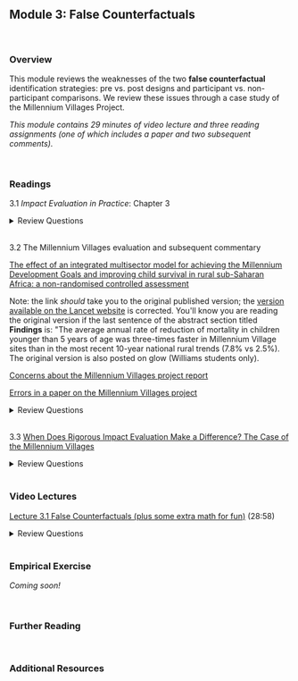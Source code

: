 ## Module 3: False Counterfactuals

<br>

### Overview  
This module reviews the weaknesses of the two **false counterfactual** identification strategies:  pre vs. post designs and participant vs. non-participant comparisons.  We review these issues through a case study of the Millennium Villages Project.

_This module contains 29 minutes of video lecture and three reading assignments (one of which includes a paper and two subsequent comments)._  

<br>

### Readings
3.1 _Impact Evaluation in Practice_: Chapter 3  

<details><summary>Review Questions</summary>
  <br>
  <ol>
  <li>How can we describe the causal impact of a program in terms of potential outcomes with and without treatment? </li>
  <li>What is a counterfactual? </li>
  <li>In what ways (three) must a valid comparison group be similar to the treatment group? </li>
  <li>What is an intent-to-treat estimate of a program's impact, and how does it differ from a treatment-on-the-treated estimate? </li>
  <li>What are the two false (or "counterfeit") counterfactuals, and what is the source of bias associated with each one? </li>
  </ol>
</details>

<br>

3.2 The Millennium Villages evaluation and subsequent commentary  

[The effect of an integrated multisector model for achieving the Millennium Development Goals and improving child survival in rural sub-Saharan Africa: a non-randomised controlled assessment](http://wordpress.ei.columbia.edu/mdg-east/files/2013/02/Millennium-Villages-child-mortality-Lancet-2012.pdf)  

Note:  the link _should_ take you to the original published version; the [version available on the Lancet website](https://www.sciencedirect.com/science/article/abs/pii/S0140673612602074) is corrected.  You'll know you are reading the original version if the last sentence of the abstract section titled **Findings** is: "The average annual rate of reduction of mortality in children younger than 5 years of age was three-times faster in Millennium Village sites than in the most recent 10-year national rural trends (7.8% vs 2.5%).  The original version is also posted on glow (Williams students only).  

[Concerns about the Millennium Villages project report](https://www.thelancet.com/action/showPdf?pii=S0140-6736%2812%2960848-4)  

[Errors in a paper on the Millennium Villages project](https://www.thelancet.com/action/showPdf?pii=S0140-6736%2812%2960824-1)  

<details><summary>Review Questions</summary>
  <br>
  <ol>
  <li>What is the Millennium Villages project?  When and where was it implemented?  What were the anticipated impacts? </li>
  <li>What is the primary outcome used in the study? </li>
  <li>What strategies do the authors use to characterize counterfactual outcomes in the absence of the project? </li>
  <li>What are the main "impacts" of the Millennium Villages project reported in the study? </li>
  <li>Describe the three critiques discussed in the letter to the editor by Jesse Bump, Michael Clemens, Gabriel Demombynes, and Lawrence Haddad. </li>
  <li>How do the authors of the original piece respond to these criticisms of their analysis? </li>
  </ol>
</details>

<br>

3.3 [When Does Rigorous Impact Evaluation Make a Difference? The Case of the Millennium Villages](https://www.cgdev.org/publication/when-does-rigorous-impact-evaluation-make-difference-case-millennium-villages-working)  

<details><summary>Review Questions</summary>
  <br>
  <ol>
  <li>How would you characterize the effects of previous model village interventions (prior to the Millennium Villages project)? </li>
  <li>The authors compare trends (in outcomes of interest) in Millennium Villages to trends in what types of comparison areas? </li>
  <li>How do trends (in outcomes of interest) in Millennium Villages compare with trends in comparable rural areas? </li>
  </ol>
</details>

<br>

### Video Lectures  
[Lecture 3.1 False Counterfactuals (plus some extra math for fun)](https://vimeo.com/514022439) (28:58)  

<details><summary>Review Questions</summary>
  <br>
  <ol>
  <li>What are the two false counterfactuals?  What is the likely source of bias in each one? </li>
  <li>What are the two ways that you can use Stata to test whether the mean of a single variable differs between two groups? </li>
  <li>When you regress an outcome variable on (nothing but) a single dummy variable and a constant, how do the estimated regression coefficients relate to the means of the groups defined by the dummy variable? </li>
  </ol>
</details>

<br>

### Empirical Exercise
_Coming soon!_

<br>

### Further Reading

<br>

### Additional Resources
